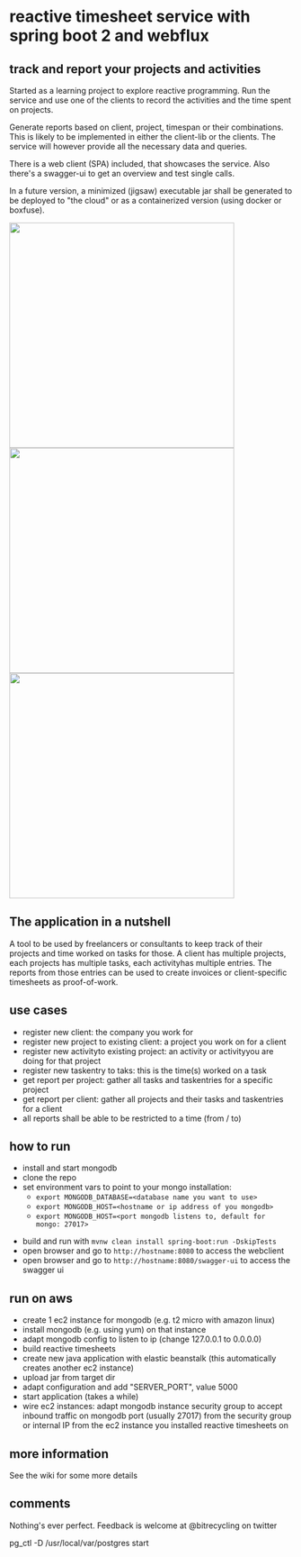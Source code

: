 # reactive timesheet service with spring boot 2 and webflux
##  track and report your projects and activities  

Started as a learning project to explore reactive programming. Run the service and
use one of the clients to record the activities and the time spent on projects.

Generate reports based on client, project, timespan or their combinations. This is likely to be
implemented in either the client-lib or the clients. The service will however provide all the
necessary data and queries.

There is a web client (SPA) included, that showcases the service. Also there's a swagger-ui to get an overview
and test single calls.

In a future version, a minimized (jigsaw) executable jar shall be generated to be deployed to "the cloud" or as a
containerized version (using docker or boxfuse). 

<img src="https://raw.githubusercontent.com/bitrecycling/reactive-timesheets-service/develop/readme/Screenshot_dashboard.png" width="400" />
<img src="https://raw.githubusercontent.com/bitrecycling/reactive-timesheets-service/develop/readme/Screenshot_track_time.png" width="400" />    
<img src="https://raw.githubusercontent.com/bitrecycling/reactive-timesheets-service/develop/readme/Screenshot_report.png" width="400" />    

## The application in a nutshell
A tool to be used by freelancers or consultants to keep track of their projects and time worked on tasks for those.
A client has multiple projects, each projects has multiple tasks, each activityhas multiple entries. The reports from those entries can be used to create invoices or client-specific timesheets as proof-of-work. 

## use cases
- register new client: the company you work for
- register new project to existing client: a project you work on for a client
- register new activityto existing project: an activity or activityyou are doing for that project
- register new taskentry to taks: this is the time(s) worked on a task
- get report per project: gather all tasks and taskentries for a specific project
- get report per client: gather all projects and their tasks and taskentries for a client
- all reports shall be able to be restricted to a time (from / to) 

## how to run
+ install and start mongodb
+ clone the repo
+ set environment vars to point to your mongo installation:
   + `export MONGODB_DATABASE=<database name you want to use>`
   + `export MONGODB_HOST=<hostname or ip address of you mongodb>`
   + `export MONGODB_HOST=<port mongodb listens to, default for mongo: 27017>`
- build and run with `mvnw clean install spring-boot:run -DskipTests`
- open browser and go to `http://hostname:8080` to access the webclient
- open browser and go to `http://hostname:8080/swagger-ui` to access the swagger ui

## run on aws
+ create 1 ec2 instance for mongodb (e.g. t2 micro with amazon linux)
+ install mongodb (e.g. using yum) on that instance
+ adapt mongodb config to listen to ip (change 127.0.0.1 to 0.0.0.0)
+ build reactive timesheets
+ create new java application with elastic beanstalk (this automatically creates another ec2 instance)
+ upload jar from target dir
+ adapt configuration and add "SERVER_PORT", value 5000
+ start application (takes a while)
+ wire ec2 instances: adapt mongodb instance security group to accept inbound traffic on mongodb port (usually 27017)
from the security group or internal IP from the ec2 instance you installed reactive timesheets on 

## more information
See the wiki for some more details

## comments 
Nothing's ever perfect. Feedback is welcome at @bitrecycling on twitter

pg_ctl -D /usr/local/var/postgres start